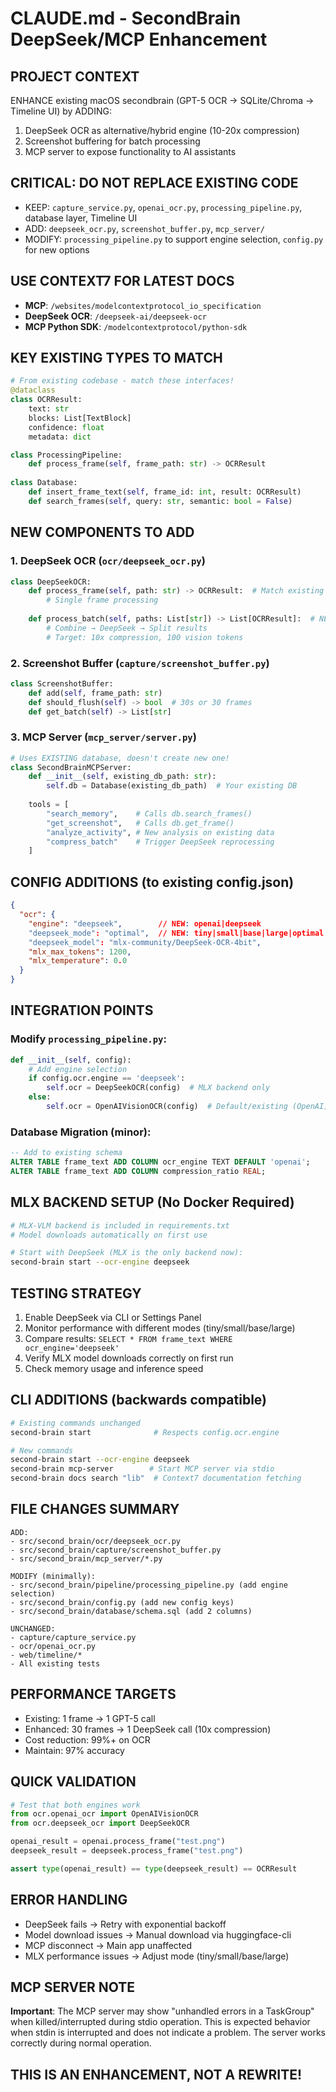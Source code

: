 # CLAUDE.md - SecondBrain DeepSeek/MCP Enhancement

## PROJECT CONTEXT
ENHANCE existing macOS secondbrain (GPT-5 OCR → SQLite/Chroma → Timeline UI) by ADDING:
1. DeepSeek OCR as alternative/hybrid engine (10-20x compression)
2. Screenshot buffering for batch processing
3. MCP server to expose functionality to AI assistants

## CRITICAL: DO NOT REPLACE EXISTING CODE
- KEEP: `capture_service.py`, `openai_ocr.py`, `processing_pipeline.py`, database layer, Timeline UI
- ADD: `deepseek_ocr.py`, `screenshot_buffer.py`, `mcp_server/`
- MODIFY: `processing_pipeline.py` to support engine selection, `config.py` for new options

## USE CONTEXT7 FOR LATEST DOCS
- **MCP**: `/websites/modelcontextprotocol_io_specification`
- **DeepSeek OCR**: `/deepseek-ai/deepseek-ocr`
- **MCP Python SDK**: `/modelcontextprotocol/python-sdk`

## KEY EXISTING TYPES TO MATCH
```python
# From existing codebase - match these interfaces!
@dataclass
class OCRResult:
    text: str
    blocks: List[TextBlock]
    confidence: float
    metadata: dict

class ProcessingPipeline:
    def process_frame(self, frame_path: str) -> OCRResult
    
class Database:
    def insert_frame_text(self, frame_id: int, result: OCRResult)
    def search_frames(self, query: str, semantic: bool = False)
```

## NEW COMPONENTS TO ADD

### 1. DeepSeek OCR (`ocr/deepseek_ocr.py`)
```python
class DeepSeekOCR:
    def process_frame(self, path: str) -> OCRResult:  # Match existing interface!
        # Single frame processing
        
    def process_batch(self, paths: List[str]) -> List[OCRResult]:  # NEW capability
        # Combine → DeepSeek → Split results
        # Target: 10x compression, 100 vision tokens
```

### 2. Screenshot Buffer (`capture/screenshot_buffer.py`)
```python
class ScreenshotBuffer:
    def add(self, frame_path: str)
    def should_flush(self) -> bool  # 30s or 30 frames
    def get_batch(self) -> List[str]
```

### 3. MCP Server (`mcp_server/server.py`)
```python
# Uses EXISTING database, doesn't create new one!
class SecondBrainMCPServer:
    def __init__(self, existing_db_path: str):
        self.db = Database(existing_db_path)  # Your existing DB
        
    tools = [
        "search_memory",    # Calls db.search_frames()
        "get_screenshot",   # Calls db.get_frame()
        "analyze_activity", # New analysis on existing data
        "compress_batch"    # Trigger DeepSeek reprocessing
    ]
```

## CONFIG ADDITIONS (to existing config.json)
```json
{
  "ocr": {
    "engine": "deepseek",        // NEW: openai|deepseek
    "deepseek_mode": "optimal",  // NEW: tiny|small|base|large|optimal
    "deepseek_model": "mlx-community/DeepSeek-OCR-4bit",
    "mlx_max_tokens": 1200,
    "mlx_temperature": 0.0
  }
}
```

## INTEGRATION POINTS

### Modify `processing_pipeline.py`:
```python
def __init__(self, config):
    # Add engine selection
    if config.ocr.engine == 'deepseek':
        self.ocr = DeepSeekOCR(config)  # MLX backend only
    else:
        self.ocr = OpenAIVisionOCR(config)  # Default/existing (OpenAI)
```

### Database Migration (minor):
```sql
-- Add to existing schema
ALTER TABLE frame_text ADD COLUMN ocr_engine TEXT DEFAULT 'openai';
ALTER TABLE frame_text ADD COLUMN compression_ratio REAL;
```

## MLX BACKEND SETUP (No Docker Required)
```bash
# MLX-VLM backend is included in requirements.txt
# Model downloads automatically on first use

# Start with DeepSeek (MLX is the only backend now):
second-brain start --ocr-engine deepseek
```

## TESTING STRATEGY
1. Enable DeepSeek via CLI or Settings Panel
2. Monitor performance with different modes (tiny/small/base/large)
3. Compare results: `SELECT * FROM frame_text WHERE ocr_engine='deepseek'`
4. Verify MLX model downloads correctly on first run
5. Check memory usage and inference speed

## CLI ADDITIONS (backwards compatible)
```bash
# Existing commands unchanged
second-brain start              # Respects config.ocr.engine

# New commands
second-brain start --ocr-engine deepseek
second-brain mcp-server        # Start MCP server via stdio
second-brain docs search "lib"  # Context7 documentation fetching
```

## FILE CHANGES SUMMARY
```
ADD:
- src/second_brain/ocr/deepseek_ocr.py
- src/second_brain/capture/screenshot_buffer.py  
- src/second_brain/mcp_server/*.py

MODIFY (minimally):
- src/second_brain/pipeline/processing_pipeline.py (add engine selection)
- src/second_brain/config.py (add new config keys)
- src/second_brain/database/schema.sql (add 2 columns)

UNCHANGED:
- capture/capture_service.py
- ocr/openai_ocr.py
- web/timeline/*
- All existing tests
```

## PERFORMANCE TARGETS
- Existing: 1 frame → 1 GPT-5 call
- Enhanced: 30 frames → 1 DeepSeek call (10x compression)
- Cost reduction: 99%+ on OCR
- Maintain: 97% accuracy

## QUICK VALIDATION
```python
# Test that both engines work
from ocr.openai_ocr import OpenAIVisionOCR
from ocr.deepseek_ocr import DeepSeekOCR

openai_result = openai.process_frame("test.png")
deepseek_result = deepseek.process_frame("test.png")

assert type(openai_result) == type(deepseek_result) == OCRResult
```

## ERROR HANDLING
- DeepSeek fails → Retry with exponential backoff
- Model download issues → Manual download via huggingface-cli
- MCP disconnect → Main app unaffected
- MLX performance issues → Adjust mode (tiny/small/base/large)

## MCP SERVER NOTE
**Important**: The MCP server may show "unhandled errors in a TaskGroup" when killed/interrupted during stdio operation. This is expected behavior when stdin is interrupted and does not indicate a problem. The server works correctly during normal operation.

## THIS IS AN ENHANCEMENT, NOT A REWRITE!